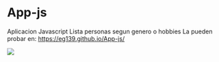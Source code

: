 # App-js
Aplicacion Javascript
Lista personas segun genero o hobbies
La pueden probar en: https://eg139.github.io/App-js/

![](Proyectosjs.PNG)

